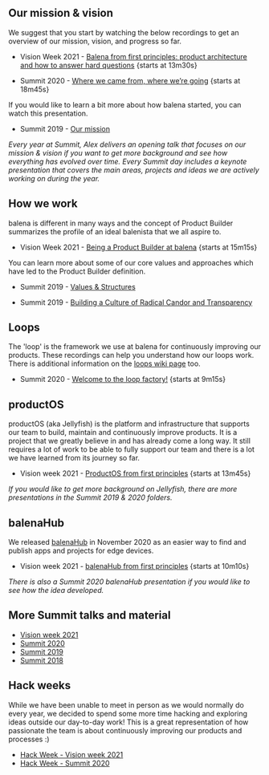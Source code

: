## Our mission & vision  

We suggest that you start by watching the below recordings to get an overview of our mission, vision, and progress so far. 
* Vision Week 2021 - [Balena from first principles: product architecture and how to answer hard questions](https://drive.google.com/file/d/1B7B_sFUBYd7FHfho76DNi6XA4FoLyv98/view?usp=sharing) {starts at 13m30s}

* Summit 2020 - [Where we came from, where we’re going](https://drive.google.com/file/d/1I0qFD-FghZFwi_aDwX-_dgSQqb92aAc0/view?usp=sharing)
{starts at 18m45s}

If you would like to learn a bit more about how balena started, you can watch this presentation.
* Summit 2019 - [Our mission](https://drive.google.com/file/d/1h6vDpluf-ZAO2llGWa7bXgTdJq1bgf1p/view?usp=sharing)

_Every year at Summit, Alex delivers an opening talk that focuses on our mission & vision if you want to get more background and see how everything has evolved over time. Every Summit day includes a keynote presentation that covers the main areas, projects and ideas we are actively working on during the year._


## How we work

balena is different in many ways and the concept of Product Builder summarizes the profile of an ideal balenista that we all aspire to.

* Vision Week 2021 - [Being a Product Builder at balena](https://drive.google.com/file/d/1_rsp0RZLFugi7B3eCZsjHsCPae7vbTxP/view?usp=sharing)
{starts at 15m15s}

You can learn more about some of our core values and approaches which have led to the Product Builder definition.

* Summit 2019 - [Values & Structures](https://drive.google.com/file/d/1slCHFPg6AwIEtuIV1Ra_nnGJTdXR9X8f/view?usp=sharing)

* Summit 2019 - [Building a Culture of Radical Candor and Transparency](https://drive.google.com/file/d/1STwjtWDipjeuPd8FDDnqOt7LEqfrDMkr/view?usp=sharing)
	

## Loops

The 'loop' is the framework we use at balena for continuously improving our products. These recordings can help you understand how our loops work. There is additional information on the [loops wiki page](https://github.com/balena-io/balena-io/wiki/Loops) too. 

* Summit 2020 - [Welcome to the loop factory!](https://drive.google.com/file/d/1TM_CGoYav9JGRCf72JEDH5U4-h_jaWje/view?usp=sharing) {starts at 9m15s}


## productOS

productOS (aka Jellyfish) is the platform and infrastructure that supports our team to build, maintain and continuously improve products. It is a project that we greatly believe in and has already come a long way. It still requires a lot of work to be able to fully support our team and there is a lot we have learned from its journey so far. 

* Vision week 2021 - [ProductOS from first principles](https://drive.google.com/file/d/1oFc5bj8SWq-3s5IOiKm22ur9cUvCKky7/view?usp=sharing) {starts at 13m45s}

_If you would like to get more background on Jellyfish, there are more presentations in the Summit 2019 & 2020 folders._

## balenaHub

We released [balenaHub](https://hub.balena.io/) in November 2020 as an easier way to find and publish apps and projects for edge devices.

* Vision week 2021 - [balenaHub from first principles](https://drive.google.com/file/d/1AK2lBtHiq3sQxvsKN6vBgOX3MKUdNuCs/view?usp=sharing)
{starts at 10m10s}

_There is also a Summit 2020 balenaHub presentation if you would like to see how the idea developed._


## More Summit talks and material
* [Vision week 2021](https://drive.google.com/drive/u/1/folders/12PwNldTsAne_FFzxUFtcQI2jPyuGq4m2)
* [Summit 2020](https://drive.google.com/drive/u/1/folders/1seQic4v3ELYwtnqEqgzuVTDtYEvuswgK)
* [Summit 2019](https://drive.google.com/drive/u/1/folders/1YnRkrJFBa-aRXdWFO9jIbhROT-3MYuqi)
* [Summit 2018](https://drive.google.com/drive/u/1/folders/1WDCObvsQPgrUtkz9fflBNLI76OPt41Im)


## Hack weeks

While we have been unable to meet in person as we would normally do every year, we decided to spend some more time hacking and exploring ideas outside our day-to-day work! This is a great representation of how passionate the team is about continuously improving our products and processes :) 

* [Hack Week - Vision week 2021](https://drive.google.com/drive/u/1/folders/1DpV2yLrN8e4sxtJ7Cf8VtK75cOb2Yzj5)
* [Hack Week - Summit 2020](https://drive.google.com/drive/u/1/folders/1jmxOvh0tsKbSn4SmlHNVv-ElONS4pAq4)
